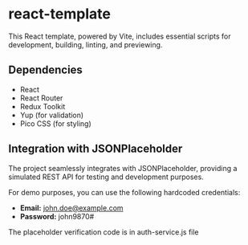 # react-template

This React template, powered by Vite, includes essential scripts for development, building, linting, and previewing.

## Dependencies

- React
- React Router
- Redux Toolkit
- Yup (for validation)
- Pico CSS (for styling)

## Integration with JSONPlaceholder

The project seamlessly integrates with JSONPlaceholder, providing a simulated REST API for testing and development purposes.

For demo purposes, you can use the following hardcoded credentials:

- **Email:** john.doe@example.com
- **Password:** john9870#

The placeholder verification code is in auth-service.js file
